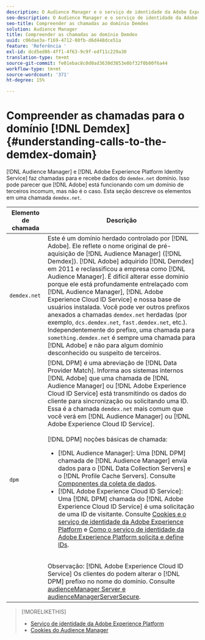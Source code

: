 ```yaml
---
description: O Audience Manager e o serviço de identidade da Adobe Experience Platform fazem chamadas para e recebem dados do domínio demdex.net. Isso pode parecer que o Adobe está trabalhando com um domínio incomum de terceiros, mas não é o caso. Esta seção descreve os elementos em uma chamada demdex.net.
seo-description: O Audience Manager e o serviço de identidade da Adobe Experience Platform fazem chamadas para e recebem dados do domínio demdex.net. Isso pode parecer que o Adobe está trabalhando com um domínio incomum de terceiros, mas não é o caso. Esta seção descreve os elementos em uma chamada demdex.net.
seo-title: Compreender as chamadas ao domínio Demdex
solution: Audience Manager
title: Compreender as chamadas ao domínio Demdex
uuid: c06dae3a-f169-4712-80fb-d6d448dce51a
feature: 'Referência '
exl-id: dcd5ed86-4ff1-4f63-9c9f-edf11c229a30
translation-type: tm+mt
source-git-commit: fe01ebac8c0d0ad3630d3853e0bf32f0b00f6a44
workflow-type: tm+mt
source-wordcount: '371'
ht-degree: 15%

---
```


# Compreender as chamadas para o domínio [!DNL Demdex] {#understanding-calls-to-the-demdex-domain}

[!DNL Audience Manager] e  [!DNL Adobe Experience Platform Identity Service] faz chamadas para e recebe dados do  `demdex.net` domínio. Isso pode parecer que [!DNL Adobe] está funcionando com um domínio de terceiros incomum, mas não é o caso. Esta seção descreve os elementos em uma chamada `demdex.net`.

| Elemento de chamada | Descrição |
|---|---|
| `demdex.net` | Este é um domínio herdado controlado por [!DNL Adobe]. Ele reflete o nome original de pré-aquisição de [!DNL Audience Manager] ([!DNL Demdex]). [!DNL Adobe] adquirido [!DNL Demdex] em 2011 e reclassificou a empresa como [!DNL Audience Manager]. É difícil alterar esse domínio porque ele está profundamente entrelaçado com [!DNL Audience Manager], [!DNL Adobe Experience Cloud ID Service] e nossa base de usuários instalada. Você pode ver outros prefixos anexados a chamadas `demdex.net` herdadas (por exemplo, `dcs.demdex.net`, `fast.demdex.net`, etc.). Independentemente do prefixo, uma chamada para `something.demdex.net` é sempre uma chamada para [!DNL Adobe] e não para algum domínio desconhecido ou suspeito de terceiros. |
| `dpm` | [!DNL DPM] é uma abreviação de  [!DNL Data Provider Match]. Informa aos sistemas internos [!DNL Adobe] que uma chamada de [!DNL Audience Manager] ou [!DNL Adobe Experience Cloud ID Service] está transmitindo os dados do cliente para sincronização ou solicitando uma ID. Essa é a chamada `demdex.net` mais comum que você verá em [!DNL Audience Manager] ou [!DNL Adobe Experience Cloud ID Service]. <br><br>[!DNL DPM] noções básicas de chamada: <ul><li>[!DNL Audience Manager]: Uma  [!DNL DPM] chamada de  [!DNL Audience Manager] envia dados para o  [!DNL Data Collection Servers] e o  [!DNL Profile Cache Servers]. Consulte [Componentes da coleta de dados](../reference/system-components/components-data-collection.md).</li><li>[!DNL Adobe Experience Cloud ID Service]: Uma  [!DNL DPM] chamada do  [!DNL Adobe Experience Cloud ID Service] é uma solicitação de uma ID de visitante. Consulte [Cookies e o serviço de identidade da Adobe Experience Platform](https://docs.adobe.com/content/help/pt-BR/id-service/using/intro/cookies.html) e [Como o serviço de identidade da Adobe Experience Platform solicita e define IDs](https://docs.adobe.com/content/help/en/id-service/using/intro/id-request.html).</li></ul><br>Observação:  [!DNL Adobe Experience Cloud ID Service] Os clientes do podem alterar o  [!DNL DPM] prefixo no nome do domínio. Consulte [audienceManager Server e audienceManagerServerSecure](https://docs.adobe.com/content/help/en/id-service/using/id-service-api/configurations/subdomain-config.html). |

>[!MORELIKETHIS]
>
>* [Serviço de identidade da Adobe Experience Platform](https://docs.adobe.com/content/help/en/id-service/using/home.html)
>* [Cookies do Audience Manager](https://docs.adobe.com/content/help/pt-BR/core-services/interface/ec-cookies/cookies-am.html)

